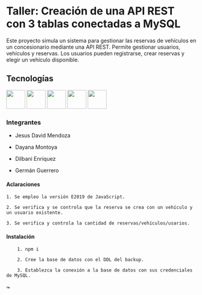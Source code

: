   
  

#  Taller: Creación de una API REST con 3 tablas conectadas a MySQL

Este proyecto simula un sistema para gestionar las reservas de vehículos en un concesionario mediante una API REST.  Permite gestionar usuarios, vehículos y reservas. Los usuarios pueden registrarse, crear reservas y elegir un vehículo disponible.

## Tecnologías 
 
<p align="left">
<img  height ="50" src="https://img.shields.io/badge/TypeScript-blue?logo=typescript&logoColor=white" />
<img  height = "50" src  ="https://img.shields.io/badge/MySQL2-MySQL?logo=mysql&logoColor=white&labelColor=black&color=white
" />
<img height ="50" src ="https://img.shields.io/badge/Express-Express?logo=express&logoColor=white&logoSize=height%3D50&labelColor=black&color=white
"/>
<img height ="50" src="https://img.shields.io/badge/npm-red?logo=npm&logoColor=white" />
<img height= "50" src = https://img.shields.io/badge/Node.js-339933?style=for-the-badge&logo=nodedotjs&logoColor=white />

</p>

### Integrantes

- Jesus David Mendoza

- Dayana Montoya

- Dilbani Enriquez

- Germán  Guerrero 
  

#### Aclaraciones
```
1. Se empleo la versión E2019 de JavaScript.
```
```
2. Se verifica y se controla que la reserva se crea con un vehículo y un usuario existente. 
```
```
3. Se verifica y controla la cantidad de reservas/vehículos/usarios.
```

#### Instalación
```
	1. npm i 
```
```
	2. Cree la base de datos con el DDL del backup. 
```
```
	3. Establezca la conexión a la base de datos con sus credenciales de MySQL.
```


#### ™ 